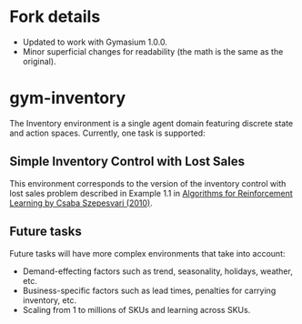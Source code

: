 # Fork details
- Updated to work with Gymasium 1.0.0.
- Minor superficial changes for readability (the math is the same as the original).

# gym-inventory

The Inventory environment is a single agent domain featuring discrete state and action spaces. Currently, one task is supported:

## Simple Inventory Control with Lost Sales

This environment corresponds to the version of the inventory control with lost sales problem described in Example 1.1 in [Algorithms for Reinforcement Learning by Csaba Szepesvari (2010)](https://sites.ualberta.ca/~szepesva/RLBook.html).

## Future tasks

Future tasks will have more complex environments that take into account:

 * Demand-effecting factors such as trend, seasonality, holidays, weather, etc.
 * Business-specific factors such as lead times, penalties for carrying inventory, etc.
 * Scaling from 1 to millions of SKUs and learning across SKUs.
